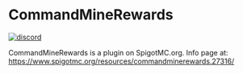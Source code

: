 # CommandMineRewards
[discord-invite]: https://discord.gg/PgSXZT37JV
[![discord](https://discordapp.com/api/guilds/185055040036143104/widget.png)][discord-invite]

CommandMineRewards is a plugin on SpigotMC.org.  Info page at:  https://www.spigotmc.org/resources/commandminerewards.27316/
